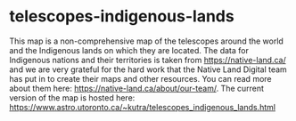 # telescopes-indigenous-lands
This map is a non-comprehensive map of the telescopes around the world and the Indigenous lands on which they are located.
The data for Indigenous nations and their territories is taken from https://native-land.ca/ and we are very grateful for the hard work that the Native Land Digital team has put in to create their maps and other resources. You can read more about them here: https://native-land.ca/about/our-team/.
The current version of the map is hosted here: https://www.astro.utoronto.ca/~kutra/telescopes_indigenous_lands.html
